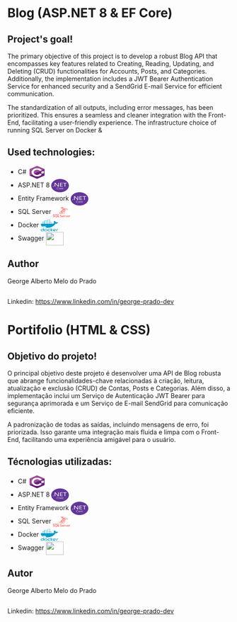 # Blog (ASP.NET 8 & EF Core)

## Project's goal!

The primary objective of this project is to develop a robust Blog API that encompasses key features related to Creating, Reading, Updating, and Deleting (CRUD) functionalities for Accounts, Posts, and Categories. Additionally, the implementation includes a JWT Bearer Authentication Service for enhanced security and a SendGrid E-mail Service for efficient communication.

The standardization of all outputs, including error messages, has been prioritized. This ensures a seamless and cleaner integration with the Front-End, facilitating a user-friendly experience. The infrastructure choice of running SQL Server on Docker &

## Used technologies:

- C# <img align="center" height="30" width="40" src="https://raw.githubusercontent.com/devicons/devicon/master/icons/csharp/csharp-original.svg" />
- ASP.NET 8 <img align="center" height="30" width="40" src="https://raw.githubusercontent.com/devicons/devicon/master/icons/dotnetcore/dotnetcore-original.svg" />
- Entity Framework <img align="center" height="30" width="40" src="https://raw.githubusercontent.com/devicons/devicon/master/icons/dotnetcore/dotnetcore-original.svg" />
- SQL Server <img align="center" height="30" width="40" src="https://raw.githubusercontent.com/devicons/devicon/master/icons/microsoftsqlserver/microsoftsqlserver-plain-wordmark.svg" />
- Docker <img align="center" height="30" width="40" src="https://raw.githubusercontent.com/devicons/devicon/master/icons/docker/docker-plain-wordmark.svg" />
- Swagger <img align="center" height="30" width="40" src="url('data:image/svg+xml,%3Csvg xmlns=\'http://www.w3.org/2000/svg\' width=\'1em\' height=\'1em\' viewBox=\'0 0 256 256\'%3E%3Cpath fill=\'%2385EA2D\' d=\'M127.999 249.895c-67.215 0-121.9-54.68-121.9-121.896C6.1 60.782 60.785 6.102 128 6.102c67.214 0 121.899 54.685 121.899 121.9c0 67.214-54.685 121.893-121.9 121.893\'/%3E%3Cpath fill=\'%23173647\' d=\'M127.999 12.202c63.954 0 115.797 51.842 115.797 115.797c0 63.952-51.843 115.797-115.797 115.797c-63.952 0-115.797-51.845-115.797-115.797S64.047 12.202 127.999 12.202m0-12.202C57.419 0 0 57.42 0 127.999s57.42 127.998 127.999 127.998S256 198.577 256 128C256 57.419 198.578 0 127.999 0\'/%3E%3Cpath fill=\'%23173647\' d=\'M80.598 86.619c-.394 4.38.146 8.909-.146 13.338c-.345 4.431-.887 8.811-1.773 13.192c-1.23 6.25-5.12 10.976-10.482 14.914c10.436 6.793 11.616 17.324 12.304 28.006c.345 5.76.197 11.567.788 17.276c.443 4.429 2.165 5.562 6.745 5.708c1.87.048 3.786 0 5.956 0v13.683c-13.535 2.313-24.708-1.525-27.467-12.992c-.887-4.184-1.478-8.467-1.673-12.798c-.297-4.578.195-9.155-.148-13.732c-.985-12.553-2.61-16.785-14.618-17.376v-15.602a23.714 23.714 0 0 1 2.608-.443c6.596-.345 9.4-2.364 10.828-8.86c.69-3.641 1.084-7.333 1.23-11.074c.494-7.136.297-14.42 1.525-21.507C67.997 68.163 74.3 63.24 84.785 62.65c2.952-.149 5.955 0 9.35 0v13.98c-1.427.1-2.658.294-3.937.294c-8.515-.297-8.96 2.607-9.6 9.695m16.39 32.386h-.196c-4.923-.245-9.155 3.593-9.403 8.515c-.246 4.972 3.592 9.206 8.515 9.45h.59c4.875.296 9.056-3.447 9.352-8.319v-.491c.1-4.971-3.886-9.055-8.857-9.155m30.862 0c-4.774-.148-8.763 3.593-8.909 8.318c0 .297 0 .543.051.837c0 5.365 3.641 8.812 9.155 8.812c5.414 0 8.812-3.544 8.812-9.106c-.051-5.366-3.646-8.91-9.109-8.86m31.602 0c-5.02-.1-9.206 3.89-9.352 8.91a9.03 9.03 0 0 0 9.055 9.054h.1c4.528.788 9.106-3.592 9.402-8.858c.243-4.874-4.186-9.106-9.205-9.106m43.363.737c-5.711-.245-8.567-2.164-9.992-7.581a54.874 54.874 0 0 1-1.624-10.582c-.395-6.596-.346-13.241-.789-19.837c-1.033-15.651-12.352-21.114-28.794-18.41V76.92c2.607 0 4.626 0 6.645.049c3.495.048 6.153 1.379 6.496 5.268c.345 3.543.345 7.136.69 10.73c.692 7.139 1.083 14.372 2.314 21.41c1.085 5.809 5.07 10.14 10.04 13.684c-8.71 5.857-11.27 14.223-11.714 23.626c-.245 6.448-.394 12.944-.736 19.443c-.297 5.905-2.362 7.824-8.318 7.972c-1.674.05-3.298.198-5.169.297v13.93c3.495 0 6.694.196 9.892 0c9.942-.592 15.947-5.415 17.918-15.063a125.582 125.582 0 0 0 1.476-16.045c.343-4.923.297-9.894.788-14.766c.737-7.63 4.232-10.78 11.862-11.27c.739-.1 1.427-.246 2.118-.492v-15.604c-1.282-.149-2.17-.295-3.103-.346'%3E%3C/svg%3E')"/>


## Author

George Alberto Melo do Prado

##

Linkedin: https://www.linkedin.com/in/george-prado-dev

##

# Portifolio (HTML & CSS)

## Objetivo do projeto!

O principal objetivo deste projeto é desenvolver uma API de Blog robusta que abrange funcionalidades-chave relacionadas à criação, leitura, atualização e exclusão (CRUD) de Contas, Posts e Categorias. Além disso, a implementação inclui um Serviço de Autenticação JWT Bearer para segurança aprimorada e um Serviço de E-mail SendGrid para comunicação eficiente.

A padronização de todas as saídas, incluindo mensagens de erro, foi priorizada. Isso garante uma integração mais fluida e limpa com o Front-End, facilitando uma experiência amigável para o usuário.

## Técnologias utilizadas:

- C# <img align="center" height="30" width="40" src="https://raw.githubusercontent.com/devicons/devicon/master/icons/csharp/csharp-original.svg" />
- ASP.NET 8 <img align="center" height="30" width="40" src="https://raw.githubusercontent.com/devicons/devicon/master/icons/dotnetcore/dotnetcore-original.svg" />
- Entity Framework <img align="center" height="30" width="40" src="https://raw.githubusercontent.com/devicons/devicon/master/icons/dotnetcore/dotnetcore-original.svg" />
- SQL Server <img align="center" height="30" width="40" src="https://raw.githubusercontent.com/devicons/devicon/master/icons/microsoftsqlserver/microsoftsqlserver-plain-wordmark.svg" />
- Docker <img align="center" height="30" width="40" src="https://raw.githubusercontent.com/devicons/devicon/master/icons/docker/docker-plain-wordmark.svg" />
- Swagger <img align="center" height="30" width="40" src="url('data:image/svg+xml,%3Csvg xmlns=\'http://www.w3.org/2000/svg\' width=\'1em\' height=\'1em\' viewBox=\'0 0 256 256\'%3E%3Cpath fill=\'%2385EA2D\' d=\'M127.999 249.895c-67.215 0-121.9-54.68-121.9-121.896C6.1 60.782 60.785 6.102 128 6.102c67.214 0 121.899 54.685 121.899 121.9c0 67.214-54.685 121.893-121.9 121.893\'/%3E%3Cpath fill=\'%23173647\' d=\'M127.999 12.202c63.954 0 115.797 51.842 115.797 115.797c0 63.952-51.843 115.797-115.797 115.797c-63.952 0-115.797-51.845-115.797-115.797S64.047 12.202 127.999 12.202m0-12.202C57.419 0 0 57.42 0 127.999s57.42 127.998 127.999 127.998S256 198.577 256 128C256 57.419 198.578 0 127.999 0\'/%3E%3Cpath fill=\'%23173647\' d=\'M80.598 86.619c-.394 4.38.146 8.909-.146 13.338c-.345 4.431-.887 8.811-1.773 13.192c-1.23 6.25-5.12 10.976-10.482 14.914c10.436 6.793 11.616 17.324 12.304 28.006c.345 5.76.197 11.567.788 17.276c.443 4.429 2.165 5.562 6.745 5.708c1.87.048 3.786 0 5.956 0v13.683c-13.535 2.313-24.708-1.525-27.467-12.992c-.887-4.184-1.478-8.467-1.673-12.798c-.297-4.578.195-9.155-.148-13.732c-.985-12.553-2.61-16.785-14.618-17.376v-15.602a23.714 23.714 0 0 1 2.608-.443c6.596-.345 9.4-2.364 10.828-8.86c.69-3.641 1.084-7.333 1.23-11.074c.494-7.136.297-14.42 1.525-21.507C67.997 68.163 74.3 63.24 84.785 62.65c2.952-.149 5.955 0 9.35 0v13.98c-1.427.1-2.658.294-3.937.294c-8.515-.297-8.96 2.607-9.6 9.695m16.39 32.386h-.196c-4.923-.245-9.155 3.593-9.403 8.515c-.246 4.972 3.592 9.206 8.515 9.45h.59c4.875.296 9.056-3.447 9.352-8.319v-.491c.1-4.971-3.886-9.055-8.857-9.155m30.862 0c-4.774-.148-8.763 3.593-8.909 8.318c0 .297 0 .543.051.837c0 5.365 3.641 8.812 9.155 8.812c5.414 0 8.812-3.544 8.812-9.106c-.051-5.366-3.646-8.91-9.109-8.86m31.602 0c-5.02-.1-9.206 3.89-9.352 8.91a9.03 9.03 0 0 0 9.055 9.054h.1c4.528.788 9.106-3.592 9.402-8.858c.243-4.874-4.186-9.106-9.205-9.106m43.363.737c-5.711-.245-8.567-2.164-9.992-7.581a54.874 54.874 0 0 1-1.624-10.582c-.395-6.596-.346-13.241-.789-19.837c-1.033-15.651-12.352-21.114-28.794-18.41V76.92c2.607 0 4.626 0 6.645.049c3.495.048 6.153 1.379 6.496 5.268c.345 3.543.345 7.136.69 10.73c.692 7.139 1.083 14.372 2.314 21.41c1.085 5.809 5.07 10.14 10.04 13.684c-8.71 5.857-11.27 14.223-11.714 23.626c-.245 6.448-.394 12.944-.736 19.443c-.297 5.905-2.362 7.824-8.318 7.972c-1.674.05-3.298.198-5.169.297v13.93c3.495 0 6.694.196 9.892 0c9.942-.592 15.947-5.415 17.918-15.063a125.582 125.582 0 0 0 1.476-16.045c.343-4.923.297-9.894.788-14.766c.737-7.63 4.232-10.78 11.862-11.27c.739-.1 1.427-.246 2.118-.492v-15.604c-1.282-.149-2.17-.295-3.103-.346'%3E%3C/svg%3E')"/>


## Autor

George Alberto Melo do Prado

##

Linkedin: https://www.linkedin.com/in/george-prado-dev
